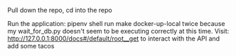 Pull down the repo, cd into the repo

Run the application:
pipenv shell
run make docker-up-local twice because my wait_for_db.py doesn't seem to be executing correctly at this time.
Visit: http://127.0.0.1:8000/docs#/default/root__get to interact with the API and add some tacos